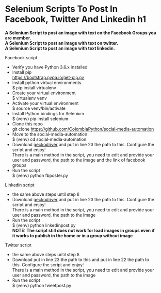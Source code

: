 # **Selenium Scripts To Post In Facebook, Twitter And Linkedin** h1

**A Selenium Script to post an image with text on the Facebook Groups you are member.**  
**A Selenium Script to post an image with text on twitter.**  
**A Selenium Script to post an image with text linkedin.**

Facebook script
* Verify you have Python 3.6.x installed
* Install pip  
https://bootstrap.pypa.io/get-pip.py
* Install python virtual environments   
$ pip install virtualenv
* Create your virtual environment  
$ virtualenv venv
* Activate your virtual environment  
$ source venv/bin/activate
* Install Python bindings for Selenium  
$ (venv) pip install selenium
* Clone this repo  
git clone https://github.com/ColombiaPython/social-media-automation
* Move to the social-media-automation  
$ (venv) cd social-media-automation
* Download [geckodriver](https://github.com/mozilla/geckodriver/releases) and put in line 23 the path to this. Configure the script and enjoy!  
There is a main method in the script, you need to edit and provide your user and password, the path to the image and the link of facebook groups
* Run the script  
$ (venv) python fbposter.py

Linkedin script
* the same above steps until step 8
* Download [geckodriver](https://github.com/mozilla/geckodriver/releases) and put in line 23 the path to this. Configure the script and enjoy!  
There is a main method in the script, you need to edit and provide your user and password, the path to the image
* Run the script  
$ (venv) python linkedinpost.py  
**NOTE: The script still does not work for load images in groups even if it works to publish in the home or in a group without image**

Twitter script
* the same above steps until step 8
* Download put in line 23 the path to this and put in line 22 the path to this. Configure the script and enjoy!  
There is a main method in the script, you need to edit and provide your user and password, the path to the image
* Run the script  
$ (venv) python tweetpost.py
